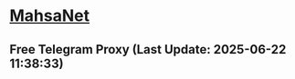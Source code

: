 
# [MahsaNet](https://t.me/mahsa_net)
## Free Telegram Proxy (Last Update: 2025-06-22 11:38:33)

    